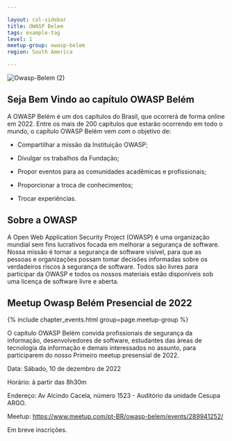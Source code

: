 ```yaml
---

layout: col-sidebar
title: OWASP Belem
tags: example-tag
level: 1
meetup-group: owasp-belem
region: South America

---
```

![Owasp-Belem (2)](https://user-images.githubusercontent.com/16158526/117233453-897c0380-adf9-11eb-9532-be5cc93f5085.png)


## Seja Bem Vindo ao capítulo OWASP Belém

A OWASP Belém é um dos capítulos do Brasil, que ocorrerá de forma online em 2022. Entre os mais de 200 capítulos que estarão ocorrendo em todo o mundo, o capítulo OWASP Belém vem com o objetivo de:


- Compartilhar a missão da Instituição OWASP;

- Divulgar os trabalhos da Fundação;

- Propor eventos para as comunidades acadêmicas e profissionais;

- Proporcionar a troca de conhecimentos;

- Trocar experiências. 

## Sobre a OWASP

A Open Web Application Security Project (OWASP) é uma organização mundial sem fins lucrativos focada em melhorar a segurança de software. Nossa missão é tornar a segurança de software visível, para que as pessoas e organizações possam tomar decisões informadas sobre os verdadeiros riscos à segurança de software. Todos são livres para participar da OWASP e todos os nossos materiais estão disponíveis sob uma licença de software livre e aberta.


## Meetup Owasp Belém  Presencial de 2022

{% include chapter_events.html group=page.meetup-group %}

O capítulo OWASP Belém convida profissionais de segurança da informação, desenvolvedores de software, estudantes das áreas de tecnologia da informação e demais interessados no assunto, para participarem do nosso Primeiro meetup presensial de 2022.

Data: Sábado, 10 de dezembro de 2022

Horário: à partir das 8h30m

Endereço:   Av Alcindo Cacela, número 1523 - Auditório da unidade Cesupa ARGO.

Meetup: https://www.meetup.com/pt-BR/owasp-belem/events/289941252/

Em breve inscrições.
